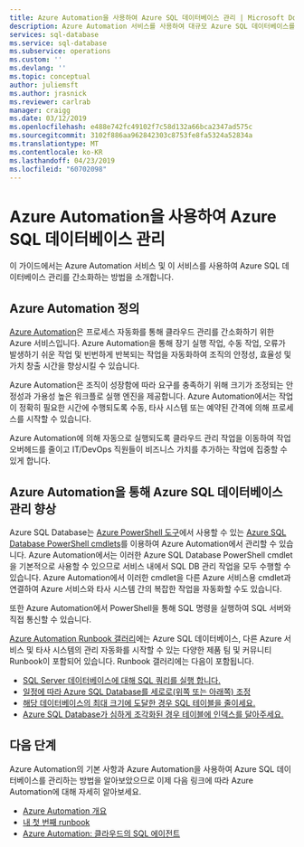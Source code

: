 ```yaml
---
title: Azure Automation을 사용하여 Azure SQL 데이터베이스 관리 | Microsoft Docs
description: Azure Automation 서비스를 사용하여 대규모 Azure SQL 데이터베이스를 관리하는 방법을 알아봅니다.
services: sql-database
ms.service: sql-database
ms.subservice: operations
ms.custom: ''
ms.devlang: ''
ms.topic: conceptual
author: juliemsft
ms.author: jrasnick
ms.reviewer: carlrab
manager: craigg
ms.date: 03/12/2019
ms.openlocfilehash: e488e742fc49102f7c58d132a66bca2347ad575c
ms.sourcegitcommit: 3102f886aa962842303c8753fe8fa5324a52834a
ms.translationtype: MT
ms.contentlocale: ko-KR
ms.lasthandoff: 04/23/2019
ms.locfileid: "60702098"
---
```

# <a name="managing-azure-sql-databases-using-azure-automation"></a>Azure Automation을 사용하여 Azure SQL 데이터베이스 관리

이 가이드에서는 Azure Automation 서비스 및 이 서비스를 사용하여 Azure SQL 데이터베이스 관리를 간소화하는 방법을 소개합니다.

## <a name="what-is-azure-automation"></a>Azure Automation 정의

[Azure Automation](https://azure.microsoft.com/services/automation/)은 프로세스 자동화를 통해 클라우드 관리를 간소화하기 위한 Azure 서비스입니다. Azure Automation을 통해 장기 실행 작업, 수동 작업, 오류가 발생하기 쉬운 작업 및 빈번하게 반복되는 작업을 자동화하여 조직의 안정성, 효율성 및 가치 창출 시간을 향상시킬 수 있습니다.

Azure Automation은 조직이 성장함에 따라 요구를 충족하기 위해 크기가 조정되는 안정성과 가용성 높은 워크플로 실행 엔진을 제공합니다. Azure Automation에서는 작업이 정확히 필요한 시간에 수행되도록 수동, 타사 시스템 또는 예약된 간격에 의해 프로세스를 시작할 수 있습니다.

Azure Automation에 의해 자동으로 실행되도록 클라우드 관리 작업을 이동하여 작업 오버헤드를 줄이고 IT/DevOps 직원들이 비즈니스 가치를 추가하는 작업에 집중할 수 있게 합니다.

## <a name="how-can-azure-automation-help-manage-azure-sql-databases"></a>Azure Automation을 통해 Azure SQL 데이터베이스 관리 향상

Azure SQL Database는 [Azure PowerShell 도구](/powershell/azure/overview)에서 사용할 수 있는 [Azure SQL Database PowerShell cmdlets](https://docs.microsoft.com/powershell/module/servicemanagement/azure/#sql)를 이용하여 Azure Automation에서 관리할 수 있습니다. Azure Automation에서는 이러한 Azure SQL Database PowerShell cmdlet을 기본적으로 사용할 수 있으므로 서비스 내에서 SQL DB 관리 작업을 모두 수행할 수 있습니다. Azure Automation에서 이러한 cmdlet을 다른 Azure 서비스용 cmdlet과 연결하여 Azure 서비스와 타사 시스템 간의 복잡한 작업을 자동화할 수도 있습니다.

또한 Azure Automation에서 PowerShell을 통해 SQL 명령을 실행하여 SQL 서버와 직접 통신할 수 있습니다.

[Azure Automation Runbook 갤러리](https://azure.microsoft.com/blog/20../../introducing-the-azure-automation-runbook-gallery/)에는 Azure SQL 데이터베이스, 다른 Azure 서비스 및 타사 시스템의 관리 자동화를 시작할 수 있는 다양한 제품 팀 및 커뮤니티 Runbook이 포함되어 있습니다. Runbook 갤러리에는 다음이 포함됩니다.

- [SQL Server 데이터베이스에 대해 SQL 쿼리를 실행 합니다.](https://gallery.technet.microsoft.com/scriptcenter/How-to-use-a-SQL-Command-be77f9d2)
- [일정에 따라 Azure SQL Database를 세로로(위쪽 또는 아래쪽) 조정](https://gallery.technet.microsoft.com/scriptcenter/Azure-SQL-Database-e957354f)
- [해당 데이터베이스의 최대 크기에 도달한 경우 SQL 테이블을 줄이세요.](https://gallery.technet.microsoft.com/scriptcenter/Azure-Automation-Your-SQL-30f8736b)
- [Azure SQL Database가 심하게 조각화된 경우 테이블에 인덱스를 달아주세요.](https://gallery.technet.microsoft.com/scriptcenter/Indexes-tables-in-an-Azure-73a2a8ea)

## <a name="next-steps"></a>다음 단계

Azure Automation의 기본 사항과 Azure Automation을 사용하여 Azure SQL 데이터베이스를 관리하는 방법을 알아보았으므로 이제 다음 링크에 따라 Azure Automation에 대해 자세히 알아보세요.

- [Azure Automation 개요](../automation/automation-intro.md)
- [내 첫 번째 runbook](../automation/automation-first-runbook-graphical.md)
- [Azure Automation: 클라우드의 SQL 에이전트](https://azure.microsoft.com/blog/20../../azure-automation-your-sql-agent-in-the-cloud/) 